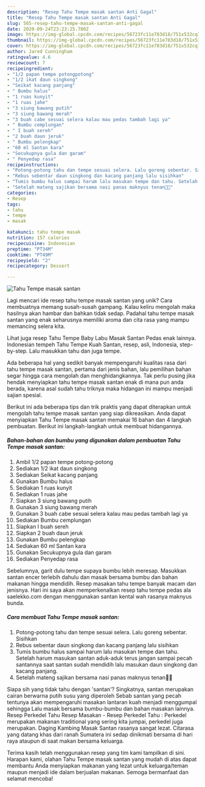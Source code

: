 ```yaml
---
description: "Resep Tahu Tempe masak santan Anti Gagal"
title: "Resep Tahu Tempe masak santan Anti Gagal"
slug: 565-resep-tahu-tempe-masak-santan-anti-gagal
date: 2020-09-24T23:23:25.780Z
image: https://img-global.cpcdn.com/recipes/56723fc11e783d18/751x532cq70/tahu-tempe-masak-santan-foto-resep-utama.jpg
thumbnail: https://img-global.cpcdn.com/recipes/56723fc11e783d18/751x532cq70/tahu-tempe-masak-santan-foto-resep-utama.jpg
cover: https://img-global.cpcdn.com/recipes/56723fc11e783d18/751x532cq70/tahu-tempe-masak-santan-foto-resep-utama.jpg
author: Jared Cunningham
ratingvalue: 4.6
reviewcount: 7
recipeingredient:
- "1/2 papan tempe potongpotong"
- "1/2 ikat daun singkong"
- "Seikat kacang panjang"
- " Bumbu halus"
- "1 ruas kunyit"
- "1 ruas jahe"
- "3 siung bawang putih"
- "3 siung bawang merah"
- "3 buah cabe sesuai selera kalau mau pedas tambah lagi ya"
- " Bumbu cemplungan"
- " I buah sereh"
- "2 buah daun jeruk"
- " Bumbu pelengkap"
- "60 ml Santan kara"
- "Secukupnya gula dan garam"
- " Penyedap rasa"
recipeinstructions:
- "Potong-potong tahu dan tempe sesuai selera. Lalu goreng sebentar. Sisihkan"
- "Rebus sebentar daun singkong dan kacang panjang lalu sisihkan"
- "Tumis bumbu halus sampai harum lalu masukan tempe dan tahu. Setelah harum masukan santan aduk-aduk terus jangan sampai pecah santannya saat santan sudah mendidih lalu masukan daun singkong dan kacang panjang."
- "Setelah mateng sajikan bersama nasi panas maknyus tenan🤤🤤"
categories:
- Resep
tags:
- tahu
- tempe
- masak

katakunci: tahu tempe masak 
nutrition: 157 calories
recipecuisine: Indonesian
preptime: "PT34M"
cooktime: "PT49M"
recipeyield: "2"
recipecategory: Dessert

---
```



![Tahu Tempe masak santan](https://img-global.cpcdn.com/recipes/56723fc11e783d18/751x532cq70/tahu-tempe-masak-santan-foto-resep-utama.jpg)

Lagi mencari ide resep tahu tempe masak santan yang unik? Cara membuatnya memang susah-susah gampang. Kalau keliru mengolah maka hasilnya akan hambar dan bahkan tidak sedap. Padahal tahu tempe masak santan yang enak seharusnya memiliki aroma dan cita rasa yang mampu memancing selera kita.

Lihat juga resep Tahu Tempe Baby Labu Masak Santan Pedas enak lainnya. Indonesian tempeh Tahu Tempe Kuah Santan, resep, asli, Indonesia, step-by-step. Lalu masukkan tahu dan juga tempe.

Ada beberapa hal yang sedikit banyak mempengaruhi kualitas rasa dari tahu tempe masak santan, pertama dari jenis bahan, lalu pemilihan bahan segar hingga cara mengolah dan menghidangkannya. Tak perlu pusing jika hendak menyiapkan tahu tempe masak santan enak di mana pun anda berada, karena asal sudah tahu triknya maka hidangan ini mampu menjadi sajian spesial.


Berikut ini ada beberapa tips dan trik praktis yang dapat diterapkan untuk mengolah tahu tempe masak santan yang siap dikreasikan. Anda dapat menyiapkan Tahu Tempe masak santan memakai 16 bahan dan 4 langkah pembuatan. Berikut ini langkah-langkah untuk membuat hidangannya.

<!--inarticleads1-->

##### Bahan-bahan dan bumbu yang digunakan dalam pembuatan Tahu Tempe masak santan:

1. Ambil 1/2 papan tempe potong-potong
1. Sediakan 1/2 ikat daun singkong
1. Sediakan Seikat kacang panjang
1. Gunakan  Bumbu halus
1. Sediakan 1 ruas kunyit
1. Sediakan 1 ruas jahe
1. Siapkan 3 siung bawang putih
1. Gunakan 3 siung bawang merah
1. Gunakan 3 buah cabe sesuai selera kalau mau pedas tambah lagi ya
1. Sediakan  Bumbu cemplungan
1. Siapkan  I buah sereh
1. Siapkan 2 buah daun jeruk
1. Gunakan  Bumbu pelengkap
1. Sediakan 60 ml Santan kara
1. Gunakan Secukupnya gula dan garam
1. Sediakan  Penyedap rasa


Sebelumnya, garit dulu tempe supaya bumbu lebih meresap. Masukkan santan encer terlebih dahulu dan masak bersama bumbu dan bahan makanan hingga mendidih. Resep masakan tahu tempe banyak macam dan jenisnya. Hari ini saya akan memperkenalkan resep tahu tempe pedas ala saelekko.com dengan menggunakan santan kental wah rasanya maknyus bunda. 

<!--inarticleads2-->

##### Cara membuat Tahu Tempe masak santan:

1. Potong-potong tahu dan tempe sesuai selera. Lalu goreng sebentar. Sisihkan
1. Rebus sebentar daun singkong dan kacang panjang lalu sisihkan
1. Tumis bumbu halus sampai harum lalu masukan tempe dan tahu. Setelah harum masukan santan aduk-aduk terus jangan sampai pecah santannya saat santan sudah mendidih lalu masukan daun singkong dan kacang panjang.
1. Setelah mateng sajikan bersama nasi panas maknyus tenan🤤🤤


Siapa sih yang tidak tahu dengan &#39;santan&#39;? Singkatnya, santan merupakan cairan berwarna putih susu yang diperoleh Sebab santan yang pecah tentunya akan mempengaruhi masakan lantaran kuah menjadi menggumpal sehingga Lalu masak bersama bumbu-bumbu dan bahan masakan lainnya. Resep Perkedel Tahu Resep Masakan - Resep Perkedel Tahu : Perkedel merupakan makanan traditional yang sering kita jumpai, perkedel juga merupakan. Daging Kambing Masak Santan rasanya sangat lezat. Citarasa yang datang khas dari ranah Sumatera ini sedap dinikmati bersama di hari raya ataupun di saat makan bersama keluarga. 

Terima kasih telah menggunakan resep yang tim kami tampilkan di sini. Harapan kami, olahan Tahu Tempe masak santan yang mudah di atas dapat membantu Anda menyiapkan makanan yang lezat untuk keluarga/teman maupun menjadi ide dalam berjualan makanan. Semoga bermanfaat dan selamat mencoba!
